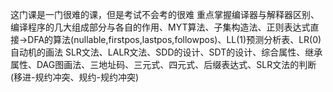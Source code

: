 这门课是一门很难的课，但是考试不会考的很难
重点掌握编译器与解释器区别、编译程序的几大组成部分与各自的作用、MYT算法、子集构造法、正则表达式直接→DFA的算法(nullable,firstpos,lastpos,followpos)、LL(1)预测分析表、LR(0)自动机的画法
SLR文法、LALR文法、SDD的设计、SDT的设计、综合属性、继承属性、DAG图画法、三地址码、三元式、四元式、后缀表达式、SLR文法的判断(移进-规约冲突、规约-规约冲突)
